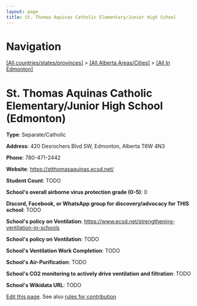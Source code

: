 ```yaml
---
layout: page
title: St. Thomas Aquinas Catholic Elementary/Junior High School
---
```

# Navigation

[[All countries/states/provinces]](../../..) > [[All Alberta Areas/Cities]](../..) > [[All In Edmonton]](..)

# St. Thomas Aquinas Catholic Elementary/Junior High School (Edmonton)

**Type**: Separate/Catholic

**Address**: 420 Desrochers Blvd SW, Edmonton, Alberta T6W 4N3

**Phone**: 780-471-2442

**Website**: <https://stthomasaquinas.ecsd.net/>

**Student Count**: TODO

**School's overall airborne virus protection grade (0-5)**: 0

**Discord, Facebook, or WhatsApp group for discovery/advocacy for THIS school**: TODO

**School's policy on Ventilation**: <https://www.ecsd.net/strengthening-ventilation-in-schools>

**School's policy on Ventilation**: TODO

**School's Ventilation Work Completion**: TODO

**School's Air-Purification**: TODO

**School's CO2 monitoring to actively drive ventilation and filtration**: TODO

**School's Wikidata URL**: TODO


[Edit this page](https://github.com/ventilate-schools/AB/edit/main/./Edmonton/St._Thomas_Aquinas_Catholic_Elementary_Junior_High_School.md). See also [rules for contribution](../../../contribution-rules/)